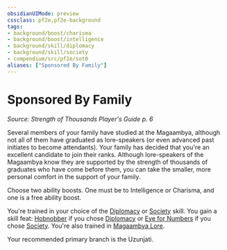 ```yaml
---
obsidianUIMode: preview
cssclass: pf2e,pf2e-background
tags:
- background/boost/charisma
- background/boost/intelligence
- background/skill/diplomacy
- background/skill/society
- compendium/src/pf2e/sot0
aliases: ["Sponsored By Family"]
---
```

# Sponsored By Family
*Source: Strength of Thousands Player's Guide p. 6*  

Several members of your family have studied at the Magaambya, although not all of them have graduated as lore-speakers (or even advanced past initiates to become attendants). Your family has decided that you're an excellent candidate to join their ranks. Although lore-speakers of the Magaambya know they are supported by the strength of thousands of graduates who have come before them, you can take the smaller, more personal comfort in the support of your family.

Choose two ability boosts. One must be to Intelligence or Charisma, and one is a free ability boost.

You're trained in your choice of the [Diplomacy](skills.md#Diplomacy) or [Society](skills.md#Society) skill. You gain a skill feat: [Hobnobber](hobnobber.md) if you chose [Diplomacy](skills.md#Diplomacy) or [Eye for Numbers](eye-for-numbers-apg.md) if you chose [Society](skills.md#Society). You're also trained in [Magaambya Lore](skills.md#Lore).

Your recommended primary branch is the Uzunjati.